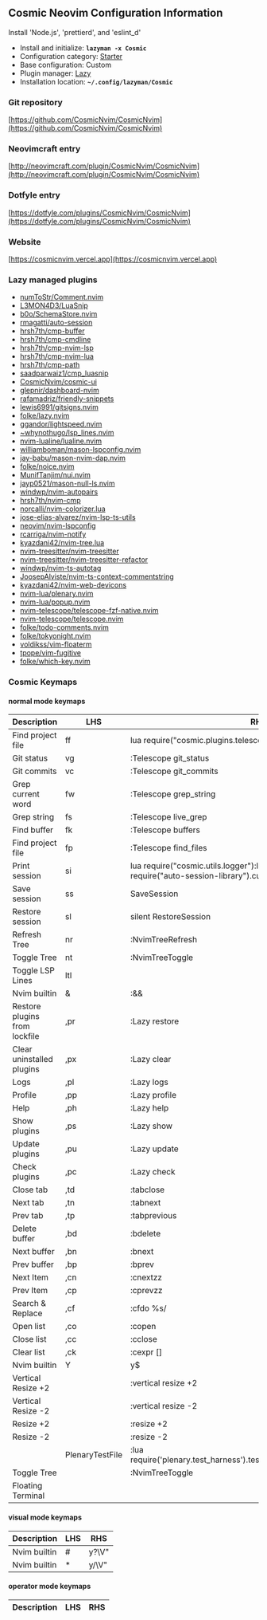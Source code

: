 ## Cosmic Neovim Configuration Information

Install 'Node.js', 'prettierd', and 'eslint_d'

- Install and initialize: **`lazyman -x Cosmic`**
- Configuration category: [Starter](https://lazyman.dev/configurations/#starter-configurations)
- Base configuration:     Custom
- Plugin manager:         [Lazy](https://github.com/folke/lazy.nvim)
- Installation location:  **`~/.config/lazyman/Cosmic`**

### Git repository

[https://github.com/CosmicNvim/CosmicNvim](https://github.com/CosmicNvim/CosmicNvim)

### Neovimcraft entry

[http://neovimcraft.com/plugin/CosmicNvim/CosmicNvim](http://neovimcraft.com/plugin/CosmicNvim/CosmicNvim)

### Dotfyle entry

[https://dotfyle.com/plugins/CosmicNvim/CosmicNvim](https://dotfyle.com/plugins/CosmicNvim/CosmicNvim)

### Website

[https://cosmicnvim.vercel.app](https://cosmicnvim.vercel.app)

### Lazy managed plugins

- [numToStr/Comment.nvim](https://github.com/numToStr/Comment.nvim)
- [L3MON4D3/LuaSnip](https://github.com/L3MON4D3/LuaSnip)
- [b0o/SchemaStore.nvim](https://github.com/b0o/SchemaStore.nvim)
- [rmagatti/auto-session](https://github.com/rmagatti/auto-session.git)
- [hrsh7th/cmp-buffer](https://github.com/hrsh7th/cmp-buffer)
- [hrsh7th/cmp-cmdline](https://github.com/hrsh7th/cmp-cmdline)
- [hrsh7th/cmp-nvim-lsp](https://github.com/hrsh7th/cmp-nvim-lsp)
- [hrsh7th/cmp-nvim-lua](https://github.com/hrsh7th/cmp-nvim-lua)
- [hrsh7th/cmp-path](https://github.com/hrsh7th/cmp-path)
- [saadparwaiz1/cmp_luasnip](https://github.com/saadparwaiz1/cmp_luasnip)
- [CosmicNvim/cosmic-ui](https://github.com/CosmicNvim/cosmic-ui.git)
- [glepnir/dashboard-nvim](https://github.com/glepnir/dashboard-nvim)
- [rafamadriz/friendly-snippets](https://github.com/rafamadriz/friendly-snippets)
- [lewis6991/gitsigns.nvim](https://github.com/lewis6991/gitsigns.nvim)
- [folke/lazy.nvim](https://github.com/folke/lazy.nvim)
- [ggandor/lightspeed.nvim](https://github.com/ggandor/lightspeed.nvim.git)
- [~whynothugo/lsp_lines.nvim](https://git.sr.ht/~whynothugo/lsp_lines.nvim)
- [nvim-lualine/lualine.nvim](https://github.com/nvim-lualine/lualine.nvim)
- [williamboman/mason-lspconfig.nvim](https://github.com/williamboman/mason-lspconfig.nvim)
- [jay-babu/mason-nvim-dap.nvim](https://github.com/jay-babu/mason-nvim-dap.nvim)
- [folke/noice.nvim](https://github.com/folke/noice.nvim)
- [MunifTanjim/nui.nvim](https://github.com/MunifTanjim/nui.nvim)
- [jayp0521/mason-null-ls.nvim](https://github.com/jayp0521/mason-null-ls.nvim)
- [windwp/nvim-autopairs](https://github.com/windwp/nvim-autopairs)
- [hrsh7th/nvim-cmp](https://github.com/hrsh7th/nvim-cmp)
- [norcalli/nvim-colorizer.lua](https://github.com/norcalli/nvim-colorizer.lua)
- [jose-elias-alvarez/nvim-lsp-ts-utils](https://github.com/jose-elias-alvarez/nvim-lsp-ts-utils)
- [neovim/nvim-lspconfig](https://github.com/neovim/nvim-lspconfig)
- [rcarriga/nvim-notify](https://github.com/rcarriga/nvim-notify)
- [kyazdani42/nvim-tree.lua](https://github.com/kyazdani42/nvim-tree.lua)
- [nvim-treesitter/nvim-treesitter](https://github.com/nvim-treesitter/nvim-treesitter)
- [nvim-treesitter/nvim-treesitter-refactor](https://github.com/nvim-treesitter/nvim-treesitter-refactor)
- [windwp/nvim-ts-autotag](https://github.com/windwp/nvim-ts-autotag)
- [JoosepAlviste/nvim-ts-context-commentstring](https://github.com/JoosepAlviste/nvim-ts-context-commentstring)
- [kyazdani42/nvim-web-devicons](https://github.com/kyazdani42/nvim-web-devicons)
- [nvim-lua/plenary.nvim](https://github.com/nvim-lua/plenary.nvim)
- [nvim-lua/popup.nvim](https://github.com/nvim-lua/popup.nvim)
- [nvim-telescope/telescope-fzf-native.nvim](https://github.com/nvim-telescope/telescope-fzf-native.nvim)
- [nvim-telescope/telescope.nvim](https://github.com/nvim-telescope/telescope.nvim)
- [folke/todo-comments.nvim](https://github.com/folke/todo-comments.nvim)
- [folke/tokyonight.nvim](https://github.com/folke/tokyonight.nvim)
- [voldikss/vim-floaterm](https://github.com/voldikss/vim-floaterm)
- [tpope/vim-fugitive](https://github.com/tpope/vim-fugitive)
- [folke/which-key.nvim](https://github.com/folke/which-key.nvim)

### Cosmic Keymaps

#### normal mode keymaps

| Description | LHS | RHS |
| ----------- | --- | --- |
| Find project file |  ff | <Cmd>lua require("cosmic.plugins.telescope.utils").project_files()<CR> |
| Git status |  vg | :Telescope git_status<CR> |
| Git commits |  vc | :Telescope git_commits<CR> |
| Grep current word |  fw | :Telescope grep_string<CR> |
| Grep string |  fs | :Telescope live_grep<CR> |
| Find buffer |  fk | :Telescope buffers<CR> |
| Find project file |  fp | :Telescope find_files<CR> |
| Print session |  si | <Cmd>lua require("cosmic.utils.logger"):log("Session name: " .. require("auto-session-library").current_session_name())<CR> |
| Save session |  ss | <Cmd>SaveSession<CR> |
| Restore session |  sl | <Cmd>silent RestoreSession<CR> |
| Refresh Tree |  nr | :NvimTreeRefresh<CR> |
| Toggle Tree |  nt | :NvimTreeToggle<CR> |
| Toggle LSP Lines |  ltl |  |
| Nvim builtin | & | :&&<CR> |
| Restore plugins from lockfile | ,pr | :Lazy restore<CR> |
| Clear uninstalled plugins | ,px | :Lazy clear<CR> |
| Logs | ,pl | :Lazy logs<CR> |
| Profile | ,pp | :Lazy profile<CR> |
| Help | ,ph | :Lazy help<CR> |
| Show plugins | ,ps | :Lazy show<CR> |
| Update plugins | ,pu | :Lazy update<CR> |
| Check plugins | ,pc | :Lazy check<CR> |
| Close tab | ,td | :tabclose<CR> |
| Next tab | ,tn | :tabnext<CR> |
| Prev tab | ,tp | :tabprevious<CR> |
| Delete buffer | ,bd | :bdelete<CR> |
| Next buffer | ,bn | :bnext<CR> |
| Prev buffer | ,bp | :bprev<CR> |
| Next Item | ,cn | :cnext<CR>zz |
| Prev Item | ,cp | :cprev<CR>zz |
| Search & Replace | ,cf | :cfdo %s/ |
| Open list | ,co | :copen <CR> |
| Close list | ,cc | :cclose <CR> |
| Clear list | ,ck | :cexpr []<CR> |
| Nvim builtin | Y | y$ |
| Vertical Resize +2 | <C-Right> | :vertical resize +2<CR> |
| Vertical Resize -2 | <C-Left> | :vertical resize -2<CR> |
| Resize +2 | <C-Down> | :resize +2<CR> |
| Resize -2 | <C-Up> | :resize -2<CR> |
|  | <Plug>PlenaryTestFile | :lua require('plenary.test_harness').test_directory(vim.fn.expand("%:p"))<CR> |
| Toggle Tree | <C-N> | :NvimTreeToggle<CR> |
| Floating Terminal | <C-L> |  |

#### visual mode keymaps

| Description | LHS | RHS |
| ----------- | --- | --- |
| Nvim builtin | # | y?\V<C-R>"<CR> |
| Nvim builtin | * | y/\V<C-R>"<CR> |

#### operator mode keymaps

| Description | LHS | RHS |
| ----------- | --- | --- |
